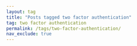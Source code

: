 ```yaml
---
layout: tag
title: "Posts tagged two factor authentication"
tag: two factor authentication
permalink: /tags/two-factor-authentication/
nav_exclude: true
---
```

